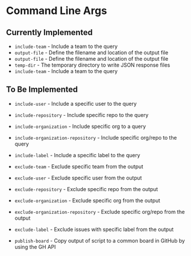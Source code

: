 # Command Line Args

## Currently Implemented


- `include-team` - Include a team to the query
- `output-file` - Define the filename and location of the output file
- `output-file` - Define the filename and location of the output file
- `temp-dir` - The temporary directory to write JSON response files
- `include-team` - Include a team to the query


## To Be Implemented

- `include-user` - Include a specific user to the query
- `include-repository` - Include specific repo to the query
- `include-organization` - Include specific org to a query
- `include-organization-repository` - Include specific org/repo to the query
- `include-label` - Include a specific label to the query

- `exclude-team` - Exclude specific team from the output
- `exclude-user` - Exclude specific user from the output
- `exclude-repository` - Exclude specific repo from the output
- `exclude-organization` - Exclude specific org from the output
- `exclude-organization-repository` - Exclude specific org/repo from the output
- `exclude-label` - Exclude issues with specific label from the output

- `publish-board` - Copy output of script to a common board in GitHub by using the GH API
